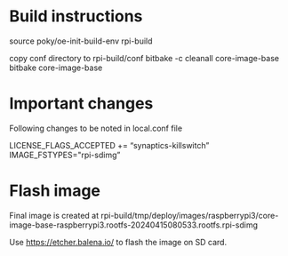 # Build instructions
source poky/oe-init-build-env rpi-build

copy conf directory to rpi-build/conf
bitbake -c cleanall core-image-base
bitbake core-image-base

# Important changes
Following changes to be noted in local.conf file

LICENSE_FLAGS_ACCEPTED += “synaptics-killswitch”
IMAGE_FSTYPES="rpi-sdimg”

# Flash image
Final image is created at rpi-build/tmp/deploy/images/raspberrypi3/core-image-base-raspberrypi3.rootfs-20240415080533.rootfs.rpi-sdimg

Use https://etcher.balena.io/ to flash the image on SD card.
